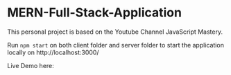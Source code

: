 # MERN-Full-Stack-Application

This personal project is based on the Youtube Channel JavaScript Mastery.

Run `npm start` on both client folder and server folder to start the application locally on http://localhost:3000/

Live Demo here: 
